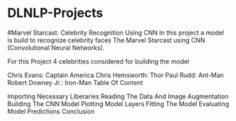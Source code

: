 # DLNLP-Projects
#Marvel Starcast: Celebrity Recognition Using CNN
In this project a model is build to recognize celebrity faces The Marvel Starcast using CNN (Convolutional Neural Networks).

For this Project 4 celebrities considered for building the model

Chris Evans: Captain America
Chris Hemsworth: Thor
Paul Rudd: Ant-Man
Robert Downey Jr.: Iron-Man
Table Of Content

Importing Necessary Liberaries
Reading The Data And Image Augmentation
Building The CNN Model
Plotting Model Layers
Fitting The Model
Evaluating Model
Predictions
Conclusion


#
